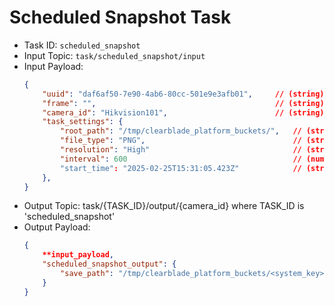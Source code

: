 # Scheduled Snapshot Task

- Task ID: `scheduled_snapshot`
- Input Topic: `task/scheduled_snapshot/input`
- Input Payload: 
    ```json
    {
        "uuid": "daf6af50-7e90-4ab6-80cc-501e9e3afb01",     // (string) Task UUID 
        "frame": "",                                        // (string) Base64 encoded image string
        "camera_id": "Hikvision101",                        // (string) Camera ID
        "task_settings": {  
            "root_path": "/tmp/clearblade_platform_buckets/",   // (string) root path to store image
            "file_type": "PNG",                                 // (string) File type - PNG, JPG, JPEG
            "resolution": "High"                                // (string) Image Quality - High, Medium, Low
            "interval": 600                                     // (number) Snapshot Interval (secs)
            "start_time": "2025-02-25T15:31:05.423Z"            // (string) Snapshot start time
        }, 
    }
    ```
- Output Topic: 
    task/{TASK_ID}/output/{camera_id} where TASK_ID is 'scheduled_snapshot' 
- Output Payload:
    ```json
    {
        **input_payload,
        "scheduled_snapshot_output": {
            "save_path": "/tmp/clearblade_platform_buckets/<system_key>/<camera_id>/<date>/<time>.jpg"
        }   
    }
    ```
